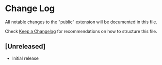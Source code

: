 # Change Log

All notable changes to the "public" extension will be documented in this file.

Check [Keep a Changelog](http://keepachangelog.com/) for recommendations on how to structure this file.

## [Unreleased]

- Initial release